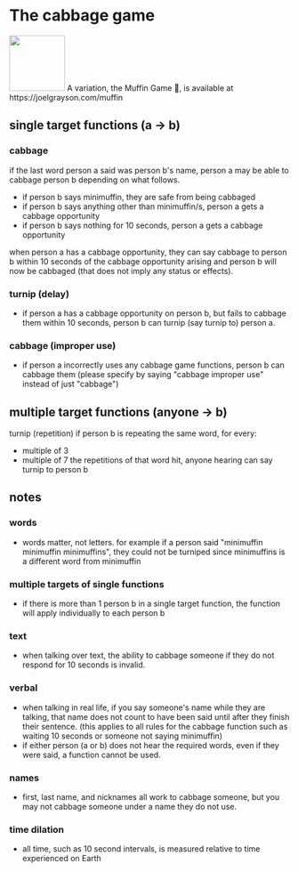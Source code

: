 # The cabbage game

<img src='https://w.joelgrayson.com/image/certified.png' width=100>
A variation, the Muffin Game 🧁, is available at https://joelgrayson.com/muffin

## single target functions (a -> b)
### cabbage
if the last word person a said was person b's name, person a may be able to cabbage person b depending on what follows.
- if person b says minimuffin, they are safe from being cabbaged
- if person b says anything other than minimuffin/s, person a gets a cabbage opportunity
- if person b says nothing for 10 seconds, person a gets a cabbage opportunity

when person a has a cabbage opportunity, they can say cabbage to person b within 10 seconds of the cabbage opportunity arising and person b will now be cabbaged (that does not imply any status or effects).

### turnip (delay)
- if person a has a cabbage opportunity on person b, but fails to cabbage them within 10 seconds, person b can turnip (say turnip to) person a.

### cabbage (improper use)
- if person a incorrectly uses any cabbage game functions, person b can cabbage them (please specify by saying "cabbage improper use" instead of just "cabbage")


## multiple target functions (anyone -> b)
turnip (repetition)
if person b is repeating the same word, for every:
- multiple of 3
- multiple of 7
the repetitions of that word hit, anyone hearing can say turnip to person b


## notes
### words
- words matter, not letters. for example if a person said "minimuffin minimuffin minimuffins", they could not be turniped since minimuffins is a different word from minimuffin

### multiple targets of single functions
- if there is more than 1 person b in a single target function, the function will apply individually to each person b

### text
- when talking over text, the ability to cabbage someone if they do not respond for 10 seconds is invalid.

### verbal
- when talking in real life, if you say someone's name while they are talking, that name does not count to have been said until after they finish their sentence. (this applies to all rules for the cabbage function such as waiting 10 seconds or someone not saying minimuffin)
- if either person (a or b) does not hear the required words, even if they were said, a function cannot be used.

### names
- first, last name, and nicknames all work to cabbage someone, but you may not cabbage someone under a name they do not use.

### time dilation
- all time, such as 10 second intervals, is measured relative to time experienced on Earth
